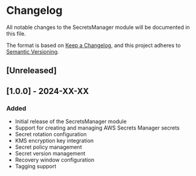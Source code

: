 # Changelog

All notable changes to the SecretsManager module will be documented in this file.

The format is based on [Keep a Changelog](https://keepachangelog.com/en/1.0.0/),
and this project adheres to [Semantic Versioning](https://semver.org/spec/v2.0.0.html).

## [Unreleased]

## [1.0.0] - 2024-XX-XX

### Added
- Initial release of the SecretsManager module
- Support for creating and managing AWS Secrets Manager secrets
- Secret rotation configuration
- KMS encryption key integration
- Secret policy management
- Secret version management
- Recovery window configuration
- Tagging support